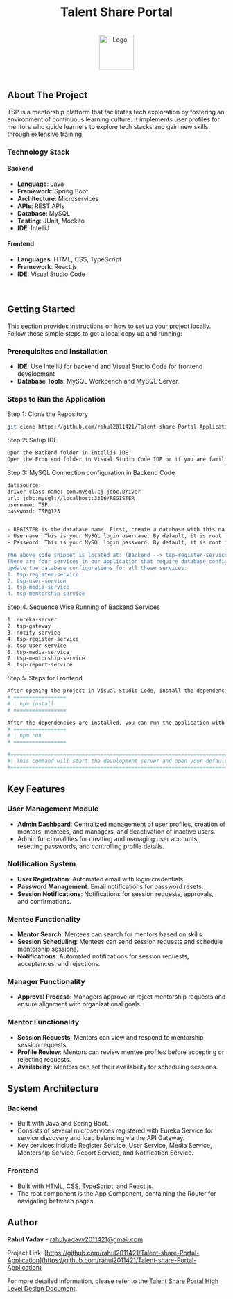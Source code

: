 

  <h1 align="center">Talent Share Portal</h1>
<!-- PROJECT LOGO -->
<br />
<div align="center">
  <a href="https://github.com/github_username/repo_name">
    <img src="images/logo.png" alt="Logo" width="80" height="80">
  </a>
</div>

<br />


<!-- ABOUT THE PROJECT -->
## About The Project

TSP is a mentorship platform that facilitates tech exploration by fostering an environment of continuous learning culture. It
implements user profiles for mentors who guide learners to explore tech stacks and gain new skills through
extensive training.


### Technology Stack

#### Backend
- **Language**: Java
- **Framework**: Spring Boot
- **Architecture**: Microservices
- **APIs**: REST APIs
- **Database**: MySQL
- **Testing**: JUnit, Mockito
- **IDE**: IntelliJ

#### Frontend
- **Languages**: HTML, CSS, TypeScript
- **Framework**: React.js
- **IDE**: Visual Studio Code

<br/>


<!-- GETTING STARTED -->
## Getting Started

This section provides instructions on how to set up your project locally. Follow these simple steps to get a local copy up and running:

### Prerequisites and Installation

- **IDE**: Use IntelliJ for backend and Visual Studio Code for frontend development
- **Database Tools**: MySQL Workbench and MySQL Server.


### Steps to Run the Application

Step 1: Clone the Repository
   ```sh
git clone https://github.com/rahul2011421/Talent-share-Portal-Application
   ```
Step 2: Setup IDE
   ```sh
Open the Backend folder in IntelliJ IDE.
Open the Frontend folder in Visual Studio Code IDE or if you are familiar with these IDEs, you can use the one you prefer.
   ```
   
Step 3: MySQL Connection configuration in Backend Code
   ```sh
datasource:
driver-class-name: com.mysql.cj.jdbc.Driver
url: jdbc:mysql://localhost:3306/REGISTER
username: TSP
password: TSP@123


   - REGISTER is the database name. First, create a database with this name in your MySQL.
   - Username: This is your MySQL login username. By default, it is root. Change it according to your MySQL login username.
   - Password: This is your MySQL login password. By default, it is root if you haven't changed it.

The above code snippet is located at: (Backend --> tsp-register-service --> src --> main --> resources --> application.yml)
There are four services in our application that require database configurations.
Update the database configurations for all these services:
   1. tsp-register-service
   2. tsp-user-service
   3. tsp-media-service
   4. tsp-mentorship-service
   ```

Step:4. Sequence Wise Running of Backend Services
  ```sh
1. eureka-server
2. tsp-gateway
3. notify-service
4. tsp-register-service
5. tsp-user-service
6. tsp-media-service
7. tsp-mentorship-service
8. tsp-report-service
  ```
Step:5. Steps for Frontend
   ```sh
  After opening the project in Visual Studio Code, install the dependencies before running the project. Open the terminal and run:
# =================
# | npm install    
# =================

After the dependencies are installed, you can run the application with:
# =================
# | npm run
# =================

#==================================================================================================================
#| This command will start the development server and open your default web browser to view the application.
#==================================================================================================================
   ```


<!-- KEY FEATURES -->
## Key Features

### User Management Module
- **Admin Dashboard**: Centralized management of user profiles, creation of mentors, mentees, and managers, and deactivation of inactive users.
- Admin functionalities for creating and managing user accounts, resetting passwords, and controlling profile details.

### Notification System
- **User Registration**: Automated email with login credentials.
- **Password Management**: Email notifications for password resets.
- **Session Notifications**: Notifications for session requests, approvals, and confirmations.

### Mentee Functionality
- **Mentor Search**: Mentees can search for mentors based on skills.
- **Session Scheduling**: Mentees can send session requests and schedule mentorship sessions.
- **Notifications**: Automated notifications for session requests, acceptances, and rejections.

### Manager Functionality
- **Approval Process**: Managers approve or reject mentorship requests and ensure alignment with organizational goals.
  
### Mentor Functionality
- **Session Requests**: Mentors can view and respond to mentorship session requests.
- **Profile Review**: Mentors can review mentee profiles before accepting or rejecting requests.
- **Availability**: Mentors can set their availability for scheduling sessions.



<!-- SYSTEM ARCHITECTURE -->
## System Architecture

### Backend
- Built with Java and Spring Boot.
- Consists of several microservices registered with Eureka Service for service discovery and load balancing via the API Gateway.
- Key services include Register Service, User Service, Media Service, Mentorship Service, Report Service, and Notification Service.

### Frontend
- Built with HTML, CSS, TypeScript, and React.js.
- The root component is the App Component, containing the Router for navigating between pages.




<!-- Author -->
## Author
**Rahul Yadav** - rahulyadavv2011421@gmail.com

Project Link: [https://github.com/rahul2011421/Talent-share-Portal-Application](https://github.com/rahul2011421/Talent-share-Portal-Application)

For more detailed information, please refer to the [Talent Share Portal High Level Design Document](https://github.com/rahul2011421/Talent-share-Portal-Application/blob/master/Talent%20Share%20Portal%20High%20Level%20Design%20Document.pdf).

